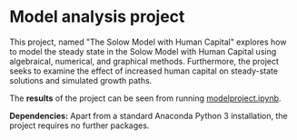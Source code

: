 # Model analysis project

This project, named "The Solow Model with Human Capital" explores how to model the steady state in the Solow Model
with Human Capital using algebraical, numerical, and graphical methods.
Furthermore, the project seeks to examine the effect of increased human capital on steady-state solutions and simulated growth paths.

The **results** of the project can be seen from running [modelproject.ipynb](modelproject.ipynb).

**Dependencies:** Apart from a standard Anaconda Python 3 installation, the project requires no further packages.
